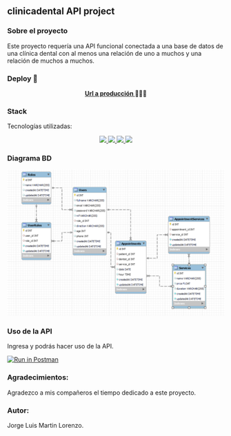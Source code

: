## clinicadental API project

### Sobre el proyecto
Este proyecto requería una API funcional conectada a una base de datos de una clínica dental con al menos una relación de uno a muchos y una relación de muchos a muchos.  

### Deploy 🚀
<div align="center">
    <a href="https://www.google.com"><strong>Url a producción </strong></a>🚀🚀🚀
</div>

### Stack
Tecnologías utilizadas:
<div align="center">
<a href="https://www.mongodb.com/">
    <img src= "https://seeklogo.com/images/S/sequelize-logo-9A5075DB9F-seeklogo.com.png"/>
</a>
<a href="https://www.expressjs.com/">
    <img src= "https://img.shields.io/badge/express.js-%23404d59.svg?style=for-the-badge&logo=express&logoColor=%2361DAFB"/>
</a>
<a href="https://nodejs.org/es/">
    <img src= "https://img.shields.io/badge/node.js-026E00?style=for-the-badge&logo=node.js&logoColor=white"/>
</a>
<a href="https://developer.mozilla.org/es/docs/Web/JavaScript">
    <img src= "https://img.shields.io/badge/javascipt-EFD81D?style=for-the-badge&logo=javascript&logoColor=black"/>
</a>
 </div>


### Diagrama BD
!['readme'](./img/readme.png)


### Uso de la API

Ingresa y podrás hacer uso de la API.

[![Run in Postman](https://run.pstmn.io/button.svg)](https://www.postman.com/jorgemctin/workspace/dentalclinic/collection/27847989-7d039d97-a9a2-4659-9ad8-131c468dd883?action=share&creator=27847989)

### Agradecimientos:

Agradezco a mis compañeros el tiempo dedicado a este proyecto.

### Autor:
Jorge Luis Martin Lorenzo.
